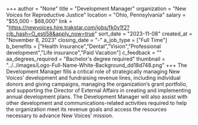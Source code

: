 +++
author = "None"
title = "Development Manager"
organization = "New Voices for Reproductive Justice"
location = "Ohio, Pennsylvania"
salary = "$55,000 - $68,000"
link = "https://newvoices.hire.trakstar.com/jobs/fk0v1f2?cjb_hash=O_esti58&apply_now=true"
sort_date = "2023-11-08"
created_at = "November 8, 2023"
closing_date = "-"
a_job_type = ["Full Time"]
b_benefits = ["Health Insurance","Dental","Vision","Professional development","Life insurance","Paid Vacation"]
c_feedback = ""
aa_degrees_required = "Bachelor's degree required"
thumbnail = "../../images/Logo-Full-Name-White-Background_dd18d748.png"
+++
The Development Manager fills a critical role of strategically managing New Voices’ development and fundraising revenue lines, including individual donors and giving campaigns, managing the organization’s grant portfolio, and supporting the Director of External Affairs in creating and implementing annual development plans. The Development Manager will also assist with other development and communications-related activities required to help the organization meet its revenue goals and access the resources necessary to advance New Voices’ mission. 

